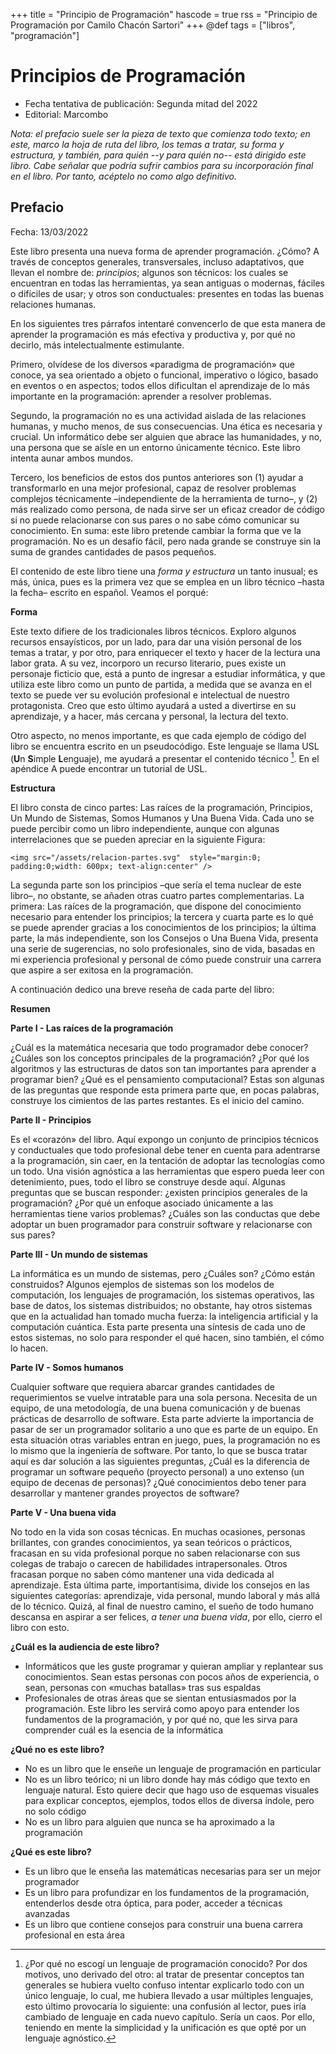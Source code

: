 +++
title = "Principio de Programación"
hascode = true
rss = "Principio de Programación por Camilo Chacón Sartori"
+++
@def tags = ["libros", "programación"]

# Principios de Programación

- Fecha tentativa de publicación: Segunda mitad del 2022
- Editorial: Marcombo

*Nota: el prefacio suele ser la pieza de texto que comienza todo texto; en este, marco la hoja de ruta del libro, los temas a tratar, su forma y estructura, y también, para quién --y para quién no-- está dirigido este libro. Cabe señalar que podría sufrir cambios para su incorporación final en el libro. Por tanto, acéptelo no como algo definitivo.*

## Prefacio 

Fecha: 13/03/2022

Este libro presenta una nueva forma de aprender programación. ¿Cómo? A través de conceptos generales, transversales, incluso adaptativos, que llevan el nombre de: *principios*; algunos son técnicos: los cuales se encuentran en todas las herramientas, ya sean antiguas o modernas,  fáciles o difíciles de usar; y otros son conductuales: presentes en todas las buenas relaciones humanas. 

En los siguientes tres párrafos intentaré convencerlo de que esta manera de aprender la programación es más efectiva y productiva y, por qué no decirlo, más intelectualmente estimulante.

Primero, olvídese de los diversos «paradigma de programación» que conoce, ya sea orientado a objeto o funcional, imperativo o lógico, basado en eventos o en aspectos; todos ellos dificultan el aprendizaje de lo más importante en la programación: aprender a resolver problemas. 

Segundo, la programación no es una actividad aislada de las relaciones humanas, y mucho menos, de sus consecuencias. Una ética es necesaria y crucial. Un informático debe ser alguien que abrace las humanidades, y no, una persona que se aísle en un entorno únicamente técnico. Este libro intenta aunar ambos mundos.

Tercero, los beneficios de estos dos puntos anteriores son (1) ayudar a transformarlo en una mejor profesional, capaz de resolver problemas complejos técnicamente –independiente de la herramienta de turno–, y (2) más realizado como persona, de nada sirve ser un eficaz creador de código si no puede relacionarse con sus pares o no sabe cómo comunicar su conocimiento. En suma: este libro pretende cambiar la forma que ve la programación. No es un desafío fácil, pero nada grande se construye sin la suma de grandes cantidades de pasos pequeños.

El contenido de este libro tiene una *forma y estructura* un tanto inusual; es más, única, pues es la primera vez que se emplea en un libro técnico –hasta la fecha– escrito en español. Veamos el porqué:

**Forma**

Este texto difiere de los tradicionales libros técnicos. Exploro algunos recursos ensayísticos, por un lado, para dar una visión personal de los temas a tratar, y por otro, para enriquecer el texto y hacer de la lectura una labor grata. A su vez, incorporo un recurso literario, pues existe un personaje ficticio que, está a punto de ingresar a estudiar informática, y que utiliza este libro como un punto de partida, a medida que se avanza en el texto se puede ver su evolución profesional e intelectual de nuestro protagonista. Creo que esto último ayudará a usted a divertirse en su aprendizaje, y a hacer, más cercana y personal, la lectura del texto.

Otro aspecto, no menos importante, es que cada ejemplo de código del libro se encuentra escrito en un pseudocódigo. Este lenguaje se llama USL (**U**n **S**imple **L**enguaje), me ayudará a presentar el contenido técnico [^1]. En el apéndice A puede encontrar un tutorial de USL.

**Estructura**

El libro consta de cinco partes: Las raíces de la programación, Principios, Un Mundo de Sistemas, Somos Humanos y Una Buena Vida. Cada uno se puede percibir como un libro independiente, aunque con algunas interrelaciones que se pueden apreciar en la siguiente Figura:

~~~
<img src="/assets/relacion-partes.svg"  style="margin:0; padding:0;width: 600px; text-align:center" />
~~~

La segunda parte son los principios –que sería el tema nuclear de este libro–, no obstante, se añaden otras cuatro partes complementarias. La primera: Las raíces de la programación, que dispone del conocimiento necesario para entender los principios; la tercera y cuarta parte es lo qué se puede aprender gracias a los conocimientos de los principios; la última parte, la más  independiente, son los Consejos o Una Buena Vida, presenta una serie de sugerencias, no solo profesionales, sino de vida, basadas en mi experiencia profesional y personal de cómo puede construir una carrera que aspire a ser exitosa en la programación.

A continuación dedico una breve reseña de cada parte del libro:

**Resumen**

**Parte I - Las raíces de la programación**

¿Cuál es la matemática necesaria que todo programador debe conocer? ¿Cuáles son los conceptos principales de la programación? ¿Por qué los algoritmos y las estructuras de datos son tan importantes para aprender a programar bien? ¿Qué es el pensamiento computacional? Estas son algunas de las preguntas que responde esta primera parte que, en pocas palabras, construye los cimientos de las partes restantes. Es el inicio del camino.


**Parte II - Principios**

Es el «corazón» del libro. Aquí expongo un conjunto de principios técnicos y conductuales que todo profesional debe tener en cuenta para adentrarse a la programación, sin caer, en la tentación de adoptar las tecnologías como un todo. Una visión agnóstica a las herramientas que espero pueda leer con detenimiento, pues, todo el libro se construye desde aquí. Algunas preguntas que se buscan responder: ¿existen principios generales de la programación? ¿Por qué un enfoque asociado únicamente a las herramientas tiene varios problemas? ¿Cuáles son las conductas que debe adoptar un buen programador para construir software y relacionarse con sus pares?

**Parte III - Un mundo de sistemas**

La informática es un mundo de sistemas, pero ¿Cuáles son? ¿Cómo están construidos? Algunos ejemplos de sistemas son los modelos de computación, los lenguajes de programación, los sistemas operativos, las base de datos, los sistemas distribuidos; no obstante, hay otros sistemas que en la actualidad han tomado mucha fuerza: la inteligencia artificial y la computación cuántica. Esta parte presenta una síntesis de cada uno de estos sistemas, no solo para responder el qué hacen, sino también, el cómo lo hacen.

**Parte IV - Somos humanos**

Cualquier software que requiera abarcar grandes cantidades de requerimientos se vuelve intratable para una sola persona. Necesita de un equipo, de una metodología, de una buena comunicación y de buenas prácticas de desarrollo de software. Esta parte advierte la importancia de pasar de ser un programador solitario a uno que es parte de un equipo. En esta situación otras variables entran en juego, pues, la programación no es lo mismo que la ingeniería de software. Por tanto, lo que se busca tratar aquí es dar solución a las siguientes preguntas, ¿Cuál es la diferencia de programar un software pequeño (proyecto personal) a uno extenso (un equipo de decenas de personas)? ¿Qué conocimientos debo tener para desarrollar y mantener grandes proyectos de software?

**Parte V - Una buena vida**

No todo en la vida son cosas técnicas. En muchas ocasiones, personas brillantes, con grandes conocimientos, ya sean teóricos o prácticos, fracasan en su vida profesional porque no saben relacionarse con sus colegas de trabajo o carecen de habilidades intrapersonales. Otros fracasan porque no saben cómo mantener una vida dedicada al aprendizaje. Esta última parte, importantísima, divide los consejos en las siguientes categorías: aprendizaje, vida personal, mundo laboral y más allá de lo técnico. Quizá, al final de nuestro camino, el sueño de todo humano descansa en aspirar a ser felices, *a tener una buena vida*, por ello, cierro el libro con esto.


**¿Cuál es la audiencia de este libro?**

- Informáticos que les guste programar y quieran ampliar y replantear sus conocimientos. Sean estas personas con pocos años de experiencia, o sean, personas con «muchas batallas» tras sus espaldas 
- Profesionales de otras áreas que se sientan entusiasmados por la programación. Este libro les servirá como apoyo para entender los fundamentos de la programación, y por qué no, que les sirva para comprender cuál es la esencia de la informática

**¿Qué no es este libro?**

- No es un libro que le enseñe un lenguaje de programación en particular
- No es un libro teórico; ni un libro donde hay más código que texto en lenguaje natural. Esto quiere decir que hago uso de esquemas visuales para explicar conceptos, ejemplos, todos ellos de diversa índole, pero no solo código
- No es un libro para alguien que nunca se ha aproximado a la programación

**¿Qué es este libro?**

- Es un libro que le enseña las matemáticas necesarias para ser un mejor programador
- Es un libro para profundizar en los fundamentos de la programación, entenderlos desde otra óptica, para poder, acceder a técnicas avanzadas
- Es un libro que contiene consejos para construir una buena carrera profesional en esta área

[^1]: ¿Por qué no escogí un lenguaje de programación conocido? Por dos motivos, uno derivado del otro: al tratar de presentar conceptos tan generales se hubiera vuelto confuso intentar explicarlo todo con un único lenguaje, lo cual, me hubiera llevado a usar múltiples lenguajes, esto último provocaría lo siguiente: una confusión al lector, pues iría cambiado de lenguaje en cada nuevo capítulo. Sería un caos. Por ello, teniendo en mente la simplicidad y la unificación es que opté por un lenguaje agnóstico.


